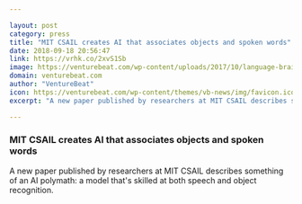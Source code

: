 ```yaml
---

layout: post
category: press
title: "MIT CSAIL creates AI that associates objects and spoken words"
date: 2018-09-18 20:56:47
link: https://vrhk.co/2xvS1Sb
image: https://venturebeat.com/wp-content/uploads/2017/10/language-brain.jpg?fit=6199%2C3333&strip=all
domain: venturebeat.com
author: "VentureBeat"
icon: https://venturebeat.com/wp-content/themes/vb-news/img/favicon.ico
excerpt: "A new paper published by researchers at MIT CSAIL describes something of an AI polymath: a model that's skilled at both speech and object recognition. "

---
```


### MIT CSAIL creates AI that associates objects and spoken words

A new paper published by researchers at MIT CSAIL describes something of an AI polymath: a model that's skilled at both speech and object recognition. 